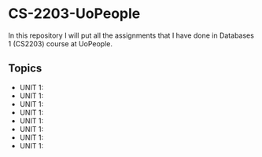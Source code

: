 # CS-2203-UoPeople

In this repository I will put all the assignments that I have done in Databases 1 (CS2203) course
at UoPeople.

## Topics
- UNIT 1:
- UNIT 1:
- UNIT 1:
- UNIT 1:
- UNIT 1:
- UNIT 1:
- UNIT 1:
- UNIT 1:
